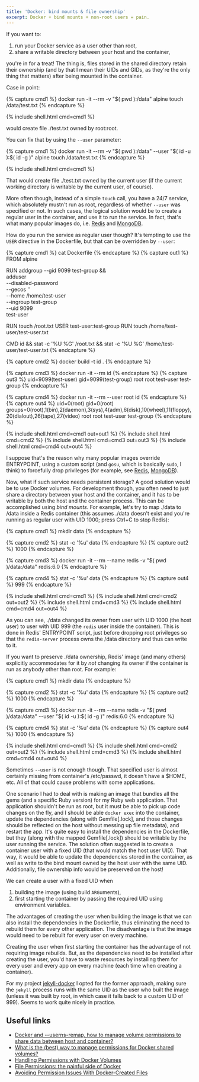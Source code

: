 ```yaml
---
title: 'Docker: bind mounts & file ownership'
excerpt: Docker + bind mounts + non-root users = pain.
---
```

If you want to:

1. run your Docker service as a user other than root,
2. share a writable directory between your host and the container,

you're in for a treat!
The thing is, files stored in the shared directory retain their ownership (and
by that I mean their UIDs and GIDs, as they're the only thing that matters)
after being mounted in the container.

Case in point:

{% capture cmd1 %}
docker run -it --rm -v "$( pwd ):/data" alpine touch /data/test.txt
{% endcapture %}

{% include shell.html cmd=cmd1 %}

would create file ./test.txt owned by root:root.

You can fix that by using the `--user` parameter:

{% capture cmd1 %}
docker run -it --rm -v "$( pwd ):/data" --user "$( id -u ):$( id -g )" alpine touch /data/test.txt
{% endcapture %}

{% include shell.html cmd=cmd1 %}

That would create file ./test.txt owned by the current user (if the current
working directory is writable by the current user, of course).

More often though, instead of a simple `touch` call, you have a 24/7 service,
which absolutely mustn't run as root, regardless of whether `--user` was
specified or not.
In such cases, the logical solution would be to create a regular user in the
container, and use it to run the service.
In fact, that's what many popular images do, i.e. [Redis][Redis Dockerfile] and
[MongoDB][MongoDB Dockerfile].

[Redis Dockerfile]: https://github.com/docker-library/redis/blob/cc1b618d51eb5f6bf6e3a03c7842317b38dbd7f9/6.0/Dockerfile#L4
[MongoDB Dockerfile]: https://github.com/docker-library/mongo/blob/5cbf7be9a486932b7e472a39e432c9a444628465/4.2/Dockerfile#L4

How do you run the service as regular user though?
It's tempting to use the `USER` directive in the Dockerfile, but that can be
overridden by `--user`:

{% capture cmd1 %}
cat Dockerfile
{% endcapture %}
{% capture out1 %}
FROM alpine

RUN addgroup --gid 9099 test-group && \
    adduser \
        --disabled-password \
        --gecos '' \
        --home /home/test-user \
        --ingroup test-group \
        --uid 9099 \
        test-user

RUN touch /root.txt
USER test-user:test-group
RUN touch /home/test-user/test-user.txt

CMD id && stat -c '%U %G' /root.txt && stat -c '%U %G' /home/test-user/test-user.txt
{% endcapture %}

{% capture cmd2 %}
docker build -t id .
{% endcapture %}

{% capture cmd3 %}
docker run -it --rm id
{% endcapture %}
{% capture out3 %}
uid=9099(test-user) gid=9099(test-group)
root root
test-user test-group
{% endcapture %}

{% capture cmd4 %}
docker run -it --rm --user root id
{% endcapture %}
{% capture out4 %}
uid=0(root) gid=0(root) groups=0(root),1(bin),2(daemon),3(sys),4(adm),6(disk),10(wheel),11(floppy),20(dialout),26(tape),27(video)
root root
test-user test-group
{% endcapture %}

{% include shell.html cmd=cmd1 out=out1 %}
{% include shell.html cmd=cmd2 %}
{% include shell.html cmd=cmd3 out=out3 %}
{% include shell.html cmd=cmd4 out=out4 %}

I suppose that's the reason why many popular images override ENTRYPOINT, using
a custom script (and `gosu`, which is basically `sudo`, I think) to forcefully
drop privileges (for example, see [Redis][Redis entrypoint],
[MongoDB][MongoDB entrypoint]).

[Redis entrypoint]: https://github.com/docker-library/redis/blob/cc1b618d51eb5f6bf6e3a03c7842317b38dbd7f9/6.0/docker-entrypoint.sh#L11
[MongoDB entrypoint]: https://github.com/docker-library/mongo/blob/5cbf7be9a486932b7e472a39e432c9a444628465/4.2/docker-entrypoint.sh#L12

Now, what if such service needs persistent storage?
A good solution would be to use Docker volumes.
For development though, you often need to just share a directory between your
host and the container, and it has to be writable by both the host and the
container process.
This can be accomplished using _bind mounts_.
For example, let's try to map ./data to /data inside a Redis container (this
assumes ./data doesn't exist and you're running as regular user with UID 1000;
press Ctrl+C to stop Redis):

{% capture cmd1 %}
mkdir data
{% endcapture %}

{% capture cmd2 %}
stat -c '%u' data
{% endcapture %}
{% capture out2 %}
1000
{% endcapture %}

{% capture cmd3 %}
docker run -it --rm --name redis -v "$( pwd )/data:/data" redis:6.0
{% endcapture %}

{% capture cmd4 %}
stat -c '%u' data
{% endcapture %}
{% capture out4 %}
999
{% endcapture %}

{% include shell.html cmd=cmd1 %}
{% include shell.html cmd=cmd2 out=out2 %}
{% include shell.html cmd=cmd3 %}
{% include shell.html cmd=cmd4 out=out4 %}

As you can see, ./data changed its owner from user with UID 1000 (the host
user) to user with UID 999 (the `redis` user inside the container).
This is done in Redis' ENTRYPOINT script, just before dropping root privileges
so that the `redis-server` process owns the /data directory and thus can write
to it.

If you want to preserve ./data ownership, Redis' image (and many others)
explicitly accommodates for it by _not_ changing its owner if the container is
run as anybody other than root.
For example:

{% capture cmd1 %}
mkdir data
{% endcapture %}

{% capture cmd2 %}
stat -c '%u' data
{% endcapture %}
{% capture out2 %}
1000
{% endcapture %}

{% capture cmd3 %}
docker run -it --rm --name redis -v "$( pwd )/data:/data" --user "$( id -u ):$( id -g )" redis:6.0
{% endcapture %}

{% capture cmd4 %}
stat -c '%u' data
{% endcapture %}
{% capture out4 %}
1000
{% endcapture %}

{% include shell.html cmd=cmd1 %}
{% include shell.html cmd=cmd2 out=out2 %}
{% include shell.html cmd=cmd3 %}
{% include shell.html cmd=cmd4 out=out4 %}

Sometimes `--user` is not enough though.
That specified user is almost certainly missing from container's /etc/passwd,
it doesn't have a $HOME, etc.
All of that could cause problems with some applications.

One scenario I had to deal with is making an image that bundles all the gems
(and a specific Ruby version) for my Ruby web application.
That application shouldn't be run as root, but it must be able to pick up code
changes on the fly, and I should be able `docker exec` into the container,
update the dependencies (along with Gemfile[.lock], and those changes should be
reflected on the host without messing up file metadata), and restart the app.
It's quite easy to install the dependencies in the Dockerfile, but they (along
with the mapped Gemfile[.lock]) should be writable by the user running the
service.
The solution often suggested is to create a container user with a fixed UID
(that would match the host user UID).
That way, it would be able to update the dependencies stored in the container,
as well as write to the bind mount owned by the host user with the same UID.
Additionally, file ownership info would be preserved on the host!

We can create a user with a fixed UID when

1. building the image (using build `ARG`uments),
2. first starting the container by passing the required UID using environment
variables.

The advantages of creating the user when building the image is that we can also
install the dependencies in the Dockerfile, thus eliminating the need to
rebuild them for every other application.
The disadvantage is that the image would need to be rebuilt for every user on
every machine.

Creating the user when first starting the container has the advantage of not
requiring image rebuilds.
But, as the dependencies need to be installed after creating the user, you'd
have to waste resources by installing them for every user and every app on
every machine (each time when creating a container).

For my project [jekyll-docker] I opted for the former approach, making sure the
`jekyll` process runs with the same UID as the user who built the image (unless
it was built by root, in which case it falls back to a custom UID of 999).
Seems to work quite nicely in practice.

[jekyll-docker]: https://github.com/egor-tensin/jekyll-docker/tree/7d1824a5fac0ed483bc49209bbd89f564a7bcefe

Useful links
------------

* [Docker and \-\-userns-remap, how to manage volume permissions to share data between host and container?](https://stackoverflow.com/q/35291520/514684)
* [What is the (best) way to manage permissions for Docker shared volumes?](https://stackoverflow.com/q/23544282/514684)
* [Handling Permissions with Docker Volumes](https://denibertovic.com/posts/handling-permissions-with-docker-volumes/)
* [File Permissions: the painful side of Docker](https://blog.gougousis.net/file-permissions-the-painful-side-of-docker/)
* [Avoiding Permission Issues With Docker-Created Files](https://vsupalov.com/docker-shared-permissions/)
